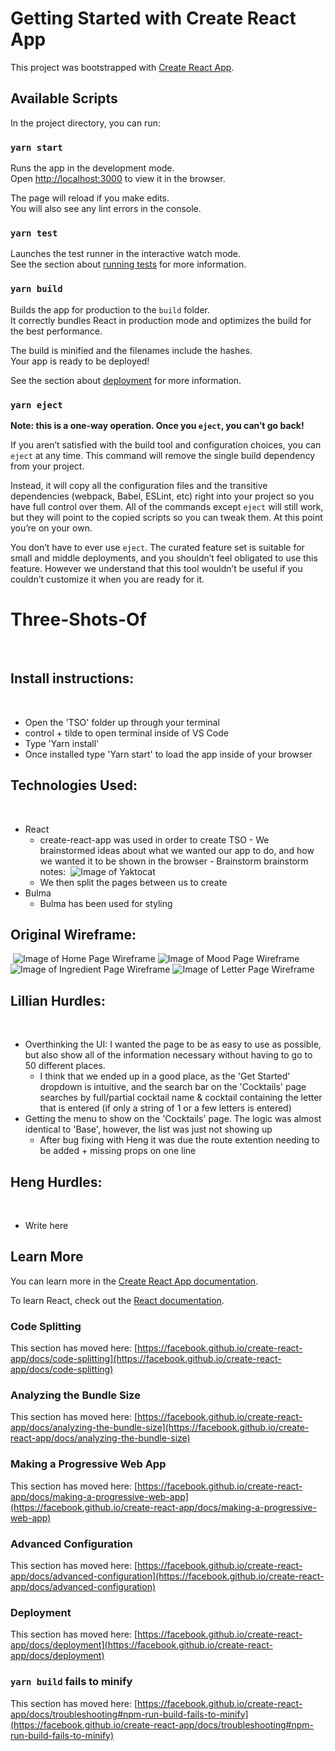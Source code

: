 # Getting Started with Create React App

This project was bootstrapped with [Create React App](https://github.com/facebook/create-react-app).

## Available Scripts

In the project directory, you can run:

### `yarn start`

Runs the app in the development mode.\
Open [http://localhost:3000](http://localhost:3000) to view it in the browser.

The page will reload if you make edits.\
You will also see any lint errors in the console.

### `yarn test`

Launches the test runner in the interactive watch mode.\
See the section about [running tests](https://facebook.github.io/create-react-app/docs/running-tests) for more information.

### `yarn build`

Builds the app for production to the `build` folder.\
It correctly bundles React in production mode and optimizes the build for the best performance.

The build is minified and the filenames include the hashes.\
Your app is ready to be deployed!

See the section about [deployment](https://facebook.github.io/create-react-app/docs/deployment) for more information.

### `yarn eject`

**Note: this is a one-way operation. Once you `eject`, you can’t go back!**

If you aren’t satisfied with the build tool and configuration choices, you can `eject` at any time. This command will remove the single build dependency from your project.

Instead, it will copy all the configuration files and the transitive dependencies (webpack, Babel, ESLint, etc) right into your project so you have full control over them. All of the commands except `eject` will still work, but they will point to the copied scripts so you can tweak them. At this point you’re on your own.

You don’t have to ever use `eject`. The curated feature set is suitable for small and middle deployments, and you shouldn’t feel obligated to use this feature. However we understand that this tool wouldn’t be useful if you couldn’t customize it when you are ready for it.

# Three-Shots-Of

​

## Install instructions:

​

- Open the 'TSO' folder up through your terminal
  ​
- control + tilde to open terminal inside of VS Code
- Type 'Yarn install'
- Once installed type 'Yarn start' to load the app inside of your browser
  ​

## Technologies Used:

​

- React
  ​
  - create-react-app was used in order to create TSO - We brainstormed ideas about what we wanted our app to do, and how we wanted it to be shown in the browser - Brainstorm brainstorm notes:
    ​
    ![Image of Yaktocat](https://i.imgur.com/anN795a.png)
    ​
  - We then split the pages between us to create
    ​
- Bulma
  - Bulma has been used for styling
    ​

## Original Wireframe:

​
![Image of Home Page Wireframe](https://i.imgur.com/hidwVQ4.png)
![Image of Mood Page Wireframe](https://i.imgur.com/1nlF6IA.png)
![Image of Ingredient Page Wireframe](https://i.imgur.com/tpcxQOO.png)
![Image of Letter Page Wireframe](https://i.imgur.com/kPK6xmQ.png)
​

## Lillian Hurdles:

​

- Overthinking the UI: I wanted the page to be as easy to use as possible, but also show all of the information necessary without having to go to 50 different places.
  - I think that we ended up in a good place, as the 'Get Started' dropdown is intuitive, and the search bar on the 'Cocktails' page searches by full/partial cocktail name & cocktail containing the letter that is entered (if only a string of 1 or a few letters is entered)
- Getting the menu to show on the 'Cocktails' page. The logic was almost identical to 'Base', however, the list was just not showing up
  - After bug fixing with Heng it was due the route extention needing to be added + missing props on one line
    ​

## Heng Hurdles:

​

- Write here

## Learn More

You can learn more in the [Create React App documentation](https://facebook.github.io/create-react-app/docs/getting-started).

To learn React, check out the [React documentation](https://reactjs.org/).

### Code Splitting

This section has moved here: [https://facebook.github.io/create-react-app/docs/code-splitting](https://facebook.github.io/create-react-app/docs/code-splitting)

### Analyzing the Bundle Size

This section has moved here: [https://facebook.github.io/create-react-app/docs/analyzing-the-bundle-size](https://facebook.github.io/create-react-app/docs/analyzing-the-bundle-size)

### Making a Progressive Web App

This section has moved here: [https://facebook.github.io/create-react-app/docs/making-a-progressive-web-app](https://facebook.github.io/create-react-app/docs/making-a-progressive-web-app)

### Advanced Configuration

This section has moved here: [https://facebook.github.io/create-react-app/docs/advanced-configuration](https://facebook.github.io/create-react-app/docs/advanced-configuration)

### Deployment

This section has moved here: [https://facebook.github.io/create-react-app/docs/deployment](https://facebook.github.io/create-react-app/docs/deployment)

### `yarn build` fails to minify

This section has moved here: [https://facebook.github.io/create-react-app/docs/troubleshooting#npm-run-build-fails-to-minify](https://facebook.github.io/create-react-app/docs/troubleshooting#npm-run-build-fails-to-minify)
